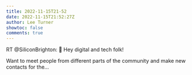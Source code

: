 ```yaml
---
title: 2022-11-15T21-52
date: 2022-11-15T21:52:27Z
author: Lee Turner
showtoc: false
comments: true
---
```


RT @SiliconBrighton: 👋 Hey digital and tech folk!

Want to meet people from different parts of the community and make new contacts for the…

